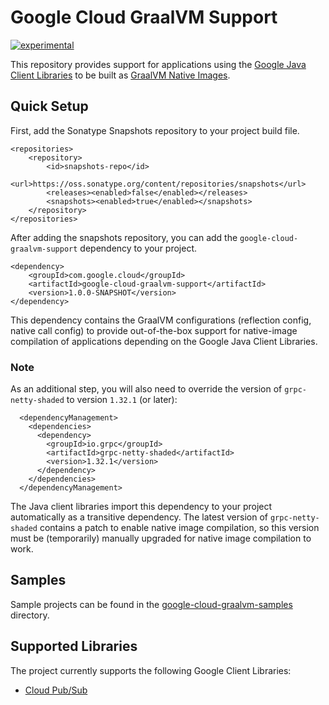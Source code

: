 # Google Cloud GraalVM Support

[![experimental](http://badges.github.io/stability-badges/dist/experimental.svg)](http://github.com/badges/stability-badges)

This repository provides support for applications using the [Google Java Client Libraries](https://github.com/googleapis/google-cloud-java)
to be built as [GraalVM Native Images](https://www.graalvm.org/docs/reference-manual/native-image).

## Quick Setup

First, add the Sonatype Snapshots repository to your project build file.

```
<repositories>
    <repository>
        <id>snapshots-repo</id>
        <url>https://oss.sonatype.org/content/repositories/snapshots</url>
        <releases><enabled>false</enabled></releases>
        <snapshots><enabled>true</enabled></snapshots>
    </repository>
</repositories>
```

After adding the snapshots repository, you can add the `google-cloud-graalvm-support` dependency
to your project.

```
<dependency>
    <groupId>com.google.cloud</groupId>
    <artifactId>google-cloud-graalvm-support</artifactId>
    <version>1.0.0-SNAPSHOT</version>
</dependency>
```

This dependency contains the GraalVM configurations (reflection config, native call config) to
provide out-of-the-box support for native-image compilation of applications depending on the
Google Java Client Libraries.

### Note

As an additional step, you will also need to override the version of `grpc-netty-shaded` to
version `1.32.1` (or later):

```
  <dependencyManagement>
    <dependencies>
      <dependency>
        <groupId>io.grpc</groupId>
        <artifactId>grpc-netty-shaded</artifactId>
        <version>1.32.1</version>
      </dependency>
    </dependencies>
  </dependencyManagement>
```

The Java client libraries import this dependency to your project automatically as a
transitive dependency. The latest version of `grpc-netty-shaded` contains a patch to enable native
image compilation, so this version must be (temporarily) manually upgraded for native image
compilation to work.

## Samples

Sample projects can be found in the [google-cloud-graalvm-samples](https://github.com/GoogleCloudPlatform/google-cloud-graalvm-support/tree/master/google-cloud-graalvm-samples)
directory.

## Supported Libraries

The project currently supports the following Google Client Libraries:

* [Cloud Pub/Sub](https://github.com/googleapis/java-pubsub)
